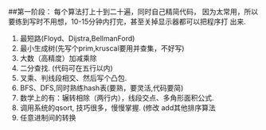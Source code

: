 ##第一阶段：
每个算法打上十到二十遍，同时自己精简代码，
因为太常用，所以要练到写时不用想，10-15分钟内打完，甚至关掉显示器都可以把程序打
出来.  
1. 最短路(Floyd、Dijstra,BellmanFord)  
2. 最小生成树(先写个prim,kruscal要用并查集，不好写)   
3. 大数（高精度）加减乘除   
4. 二分查找. (代码可在五行以内)   
5. 叉乘、判线段相交、然后写个凸包.   
6. BFS、DFS,同时熟练hash表(要熟，要灵活,代码要简)   
7. 数学上的有：辗转相除（两行内），线段交点、多角形面积公式.   
8. 调用系统的qsort, 技巧很多，慢慢掌握. (修改 add其他排序算法  
9. 任意进制间的转换